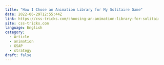 ```yaml
---
title: "How I Chose an Animation Library for My Solitaire Game"
date: 2022-06-29T12:55:44Z
link: https://css-tricks.com/choosing-an-animation-library-for-solitaire/?utm_medium=RSS&utm_source=news.12bit.vn
site: css-tricks.com
language: English
category:
  - Article
  - animation
  - GSAP
  - strategy
draft: false
---
```

